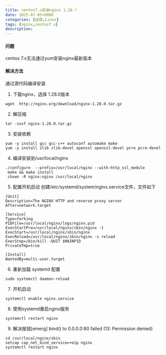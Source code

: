 ```yaml
---
title: centos7.x安装nginx 1.28.*
date: 2025-07-05+0800
categories: [运维,Linux]
tags: [nginx,centos7.x]
description: 
---
```


#### 问题
centos 7.x无法通过yum安装nginx最新版本

#### 解决方法
通过源代码编译安装

1. 下载nginx，选择 1.28.0版本
```shell
wget  http://nginx.org/download/nginx-1.28.0.tar.gz
```
 
2. 解压缩
```shell
tar -zxvf nginx-1.28.0.tar.gz
```

3. 安装依赖
```shell
yum -y install gcc gcc-c++ autoconf automake make  
yum -y install zlib zlib-devel openssl openssl-devel pcre pcre-devel
```

4. 编译安装到/usr/local/nginx
```shell
./configure  --prefix=/usr/local/nginx --with-http_ssl_module
 make && make install
 chown -R nginx:nginx /usr/local/nginx
```

5. 配置开机启动
创建/etc/systemd/system/nginx.service文件，文件如下
```text
[Unit]
Description=The NGINX HTTP and reverse proxy server
After=network.target

[Service]
Type=forking
PIDFile=/usr/local/nginx/logs/nginx.pid
ExecStartPre=/usr/local/nginx/sbin/nginx -t
ExecStart=/usr/local/nginx/sbin/nginx
ExecReload=/usr/local/nginx/sbin/nginx -s reload
ExecStop=/bin/kill -QUIT $MAINPID
PrivateTmp=true

[Install]
WantedBy=multi-user.target
```

6. 重新加载 systemd 配置
```shell
sudo systemctl daemon-reload
```

7. 开机启动
```shell
systemctl enable nginx.service
```

8. 使用systemd重启nginx服务
```shell
systemctl restart nginx
```

9. 解决报错[emerg] bind() to 0.0.0.0:80 failed (13: Permission denied)
```shell
cd /usr/local/nginx/sbin
setcap cap_net_bind_service=+eip nginx
systemctl restart nginx
```